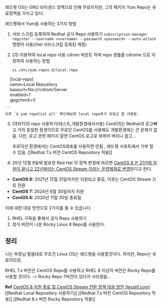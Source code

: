 레드헷 OS는 GNU 라이센스 정책으로 인해 무료이지만,
그의 패키지 Yum Repo는 유료정책을 가지고 있다.

레드헷에서 Yum을 사용하는 3가지 방법

1. 서브 스크립 등록하여 Redhat 공식 Repo 사용하기
	 `subscription-manager register --username <username> --password <password> --auto-attach` 명령어 사용(rhel 서브스크립 등록된 계정)

2. CD 이용하여 local repo 사용
	cdrom 마운트 하여 repo 경롤를 cdrome 으로 지정하여 사용하는 방법
	```
	vi /etc/yum.repos.d/local.repo

    [local-repo]  
    name=Local Repository  
    baseurl=file:///cdrom/Server  
    enabled=1  
    gpgcheck=0

	```
	이후 `$ yum repolist all` 확인해보면 local repo추가 되었고 잘 사용됨.

3. CENTOS repo 사용하기(테스트,개발환경에서사용)
	CentOS는 Redhat과 로고빼고 거의 동일한 환경이므로 무료인 CentOS를 사용해도 개발환경에는 큰 문제가 없음.   다만, 로고 관련 패키지 깔면 CentOS 로고로 바뀌어 버리니 참고...

	프로덕션 환경에서는 CentOS레포를 사용하면 안됨 , 레드헷 서포트에서 거부 할 수 있음.
	[[Redhat 7.x 버전 CentOS Repository 적용]]


4. 20년 12월 9일에 발표된 Red Hat 의 정책 변경에 따르면 [CentOS 8 은 21년에 지원이 끝나고 22년부터는 CentOS Stream 이라는 운영체제로 변경](https://blog.centos.org/2020/12/future-is-centos-stream/)된다고 한다.

-   **CentOS 8:** 2021년 12월 31일까지만 지원되고 종료, 이후는 CentOS Stream 으로 전환
-   **CentOS 7:** 2024년 6월 30일까지 지원
-   **CentOS 6:** 2020년 11월 30일 종료됨

이에 대한 대응 방언으로 2가지를 들 수 있습니다.
1. RHEL 구독을 통해서 공식 Repo 사용하기
2. 정식 버전이 나온 Rocky Linux 8 Repo를 사용한다.


## 정리
나는 부장님 말씀대로 무조건 Linux OS는 레드헷을 사용할것이다.
하지만, Repo는 유료이므로,   

RHEL 7.x 버전은 CentOS Repo를 사용하고
RHEL 8 이상의 버전은 Rocky Repo를 사용할 것이다.    -> Rocky Repo 7버전이 있다가 사라졌음...


**Ref**
	[CentOS 8 지원 종료 및 CentOS Stream 전환 정책 대응 방안 (lesstif.com)](https://www.lesstif.com/lpt/centos-8-centos-stream-98927171.html)
	[[Redhat Local Repository 사용하기]]
	[[Redhat 7.x 버전 CentOS Repository 적용]]
	[[Redhat 8.x 버전 Rocky Repository 적용]]





